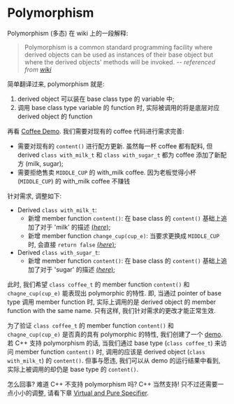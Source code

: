 # Polymorphism

Polymorphism (多态) 在 wiki 上的一段解释:

> Polymorphism is a common standard programming facility where derived objects can be used as instances of their base object but where the derived objects' methods will be invoked.
> -- *referenced from [wiki](https://en.wikipedia.org/wiki/Template_metaprogramming#Static_polymorphism)*

简单翻译过来, polymorphism 就是:
1. derived object 可以装在 base class type 的 variable 中;
2. 调用 base class type variable 的 function 时, 实际被调用的将是底层对应 derived object 的 function

再看 [Coffee Demo](psi_element://__only_for_anchor_used__expect_polymorphic_content).
我们需要对现有的 coffee 代码进行需求完善:
- 需要对现有的 `content()` 进行配方更新.
  虽然每一杯 coffee 都有配料, 但 derived `class with_milk_t` 和 `class with_sugar_t` 都为 coffee 添加了新配方 (milk, sugar);
- 需要拒绝售卖 `MIDDLE_CUP` 的 with_milk coffee.
  因为老板觉得小杯 (`MIDDLE_CUP`) 的 with_milk coffee 不赚钱

针对需求, 调整如下:
- Derived `class with_milk_t`:
  - 新增 member function `content()`:
    在 base class 的 `content()` 基础上追加了对于 'milk' 的描述
    [(*here*)](psi_element://__only_for_anchor_used__milk_content);
  - 新增 member function `change_cup(cup_e)`:
    当要求更换成 `MIDDLE_CUP` 时, 会直接 `return false`
    [(*here*)](psi_element://__only_for_anchor_used__milk_change_cup);
- Derived `class with_sugar_t`:
  - 新增 member function `content()`: 
    在 base class 的 `content()` 基础上追加了对于 'sugar' 的描述
    [(*here*)](psi_element://__only_for_anchor_used__sugar_content);

此时, 我们希望 `class coffee_t` 的 member function `content()` 和 `chagne_cup(cup_e)` 能表现出 polymorphic 的特性.
即, 当通过 pointer of base type 调用 member function 时, 实际上调用的是 derived object 的 member function with the same name.
只有这样, 我们针对需求的更改才能正常生效.

为了验证 `class coffee_t` 的 member function `content()` 和 `chagne_cup(cup_e)` 是否真的具有 polymorphic 的特性,
我们创建了一个 [demo](psi_element://BaseDerivedClasses_CallWrongMember_Test).
若 C++ 支持 polymorphism 的话,
当我们通过 base type (`class coffee_t`) 来访问 member function `content()` 时, 
调用的应该是 derived object (`class with_milk_t`) 的 `content()`.
但事与愿违, 我们可以从 demo 的运行结果中看到, 实际上被调用的却仍是 base type 的 `content()`.

怎么回事? 难道 C++ 不支持 polymorphism 吗?
C++ 当然支持! 只不过还需要一点小小的调整, 请看下章 [Virtual and Pure Specifier](course://Classes/Polymorphic/Virtual_and_Override_Specifier).
